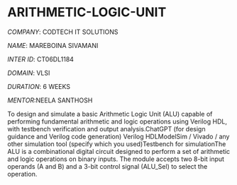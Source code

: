 # ARITHMETIC-LOGIC-UNIT

*COMPANY*: CODTECH IT SOLUTIONS

*NAME*: MAREBOINA SIVAMANI

*INTER ID*: CT06DL1184

*DOMAIN*: VLSI

*DURATION*: 6 WEEKS

*MENTOR*:NEELA SANTHOSH

To design and simulate a basic Arithmetic Logic Unit (ALU) capable of performing fundamental arithmetic and logic operations using Verilog HDL, with testbench verification and output analysis.ChatGPT (for design guidance and Verilog code generation) Verilog HDLModelSim / Vivado / any other simulation tool (specify which you used)Testbench for simulationThe ALU is a combinational digital circuit designed to perform a set of arithmetic and logic operations on binary inputs. The module accepts two 8-bit input operands (A and B) and a 3-bit control signal (ALU_Sel) to select the operation.
